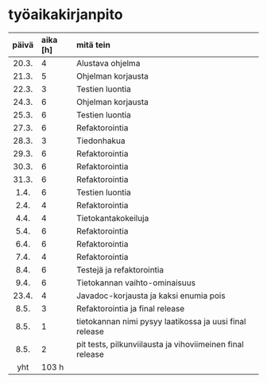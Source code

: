 # työaikakirjanpito

| päivä | aika [h] | mitä tein  |
| :----:|:-----| :-----|
| 20.3. | 4    | Alustava ohjelma |
| 21.3. | 5    | Ohjelman korjausta |
| 22.3. | 3    | Testien luontia |
| 24.3. | 6    | Ohjelman korjausta |
| 25.3. | 6    | Testien luontia |
| 27.3. | 6    | Refaktorointia |
| 28.3. | 3    | Tiedonhakua |
| 29.3. | 6    | Refaktorointia |
| 30.3. | 6    | Refaktorointia |
| 31.3. | 6    | Refaktorointia |
| 1.4. | 6    | Testien luontia |
| 2.4. | 4    | Refaktorointia |
| 4.4. | 4    | Tietokantakokeiluja |
| 5.4. | 6    | Refaktorointia |
| 6.4. | 6    | Refaktorointia |
| 7.4. | 4    | Refaktorointia |
| 8.4. | 6    | Testejä ja refaktorointia |
| 9.4. | 6    | Tietokannan vaihto-ominaisuus |
| 23.4. | 4    | Javadoc-korjausta ja kaksi enumia pois |
| 8.5. | 3    | Refaktorointia ja final release |
| 8.5. | 1    | tietokannan nimi pysyy laatikossa ja uusi final release |
| 8.5. | 2    | pit tests, pilkunviilausta ja vihoviimeinen final release |
| yht   | 103 h  | | 

